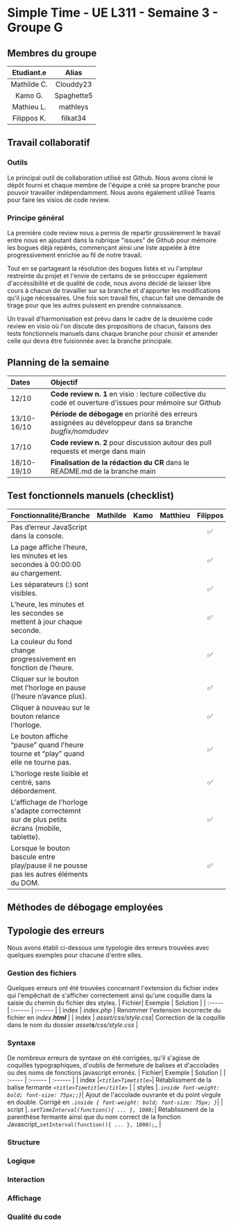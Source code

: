 # Simple Time - UE L311 - Semaine 3 - Groupe G

## Membres du groupe

| Etudiant.e  |  Alias      |    
| :----------:|:-----------:| 
| Mathilde C. | Clouddy23   | 
| Kamo G.     | Spaghette5  |   
| Mathieu L.  | mathleys    |   
| Filippos K. | filkat34    | 

## Travail collaboratif

### Outils
Le principal outil de collaboration utilisé est Github. Nous avons cloné le dépôt fourni et chaque membre de l'équipe a créé sa propre branche pour pouvoir travailler indépendamment. Nous avons également utilisé Teams pour faire les visios de code review.

### Principe général
La première code review nous a permis de repartir grossièrement le travail entre nous en ajoutant dans la rubrique "issues" de Github pour mémoire les bogues déjà repérés, commençant ainsi une liste appelée à être progressivement enrichie au fil de notre travail. 

Tout en se partageant la résolution des bogues listés et vu l'ampleur restreinte du projet et l'envie de certains de se préoccuper également d'accéssibilité et de qualité de code, nous avons décidé de laisser libre cours à chacun de travailler sur sa branche et d'apporter les modifications qu'il juge nécessaires. Une fois son travail fini, chacun fait une demande de tirage pour que les autres puissent en prendre connaissance. 

Un travail d'harmonisation est prévu dans le cadre de la deuxième code review en visio où l'on discute des propositions de chacun, faisons des tests fonctionnels manuels dans chaque branche pour choisir et amender celle qui devra être fuisionnée avec la branche principale.

## Planning de la semaine
| Dates |  Objectif  |    
| :---|:---| 
| 12/10 | **Code review n. 1** en visio : lecture collective du code et ouverture d'issues pour mémoire sur Github |
| 13/10-16/10 | **Période de débogage** en priorité des erreurs assignées au développeur dans sa branche _bugfix/nomdudev_ |   
| 17/10		  | **Code review n. 2** pour discussion autour des pull requests et merge dans main |   
| 18/10-19/10 | **Finalisation de la rédaction du CR** dans le README.md de la branche main | 

## Test fonctionnels manuels (checklist)
| Fonctionnalité/Branche | Mathilde | Kamo | Matthieu | Filippos |   
| :---|:---:|:---:| :---:| :---:|
|Pas d’erreur JavaScript dans la console.| | | |✅|
|La page affiche l’heure, les minutes et les secondes à 00:00:00 au chargement.| | | |✅|
|Les séparateurs (:) sont visibles.| | | |✅|
|L’heure, les minutes et les secondes se mettent à jour chaque seconde.| | | |✅|
|La couleur du fond change progressivement en fonction de l’heure.| | | |✅|
|Cliquer sur le bouton met l'horloge en pause (l’heure n’avance plus).| | | |✅|
|Cliquer à nouveau sur le bouton relance l'horloge.| | | |✅|
|Le bouton affiche “pause” quand l'heure tourne et “play” quand elle ne tourne pas.| | | |✅|
|L'horloge reste lisible et centré, sans débordement.| | | |✅|
|L'affichage de l'horloge s'adapte correctemnt sur de plus petits écrans (mobile, tablette).| | | |✅|
|Lorsque le bouton bascule entre play/pause il ne pousse pas les autres éléments du DOM. | | | |✅|

## Méthodes de débogage employées
## Typologie des erreurs
Nous avons établi ci-dessous une typologie des erreurs trouvées avec quelques exemples pour chacune d'entre elles.
### Gestion des fichiers
Quelques erreurs ont été trouvées concernant l'extension du fichier index qui l'empêchait de s'afficher correctement ainsi qu'une coquille dans la saisie du chemin du fichier des styles.
| Fichier| Exemple | Solution |
| :----- | :------ | :------  |
| index  | _index.php_	| Renommer l'extension incorrecte du fichier en _index.**html**_ |
| index	 | _asset/css/style.css_| Correction de la coquille dans le nom du dossier _asset**s**/css/style.css_ |
### Syntaxe
De nombreux erreurs de syntaxe on été corrigées, qu'il s'agisse de coquilles typographiques, d'oublis de fermeture de balises et d'accolades ou des noms de fonctions javascript erronés.
| Fichier| Exemple | Solution |
| :----- | :------ | :------  |
| index  |_```<title>Timetitle>```_| Rétablissment de la balise fermante _```<title>Timetitle</title>```_ |
| styles |_```.inside font-weight: bold; font-size: 75px;;}```_| Ajout de l'accolade ouvrante et du point virgule en double. Corrigé en _```.inside { font-weight: bold; font-size: 75px; }```_|
| script |_```.setTimeInterval(function(){ ... }, 1000;```_| Rétablissment de la parenthèse fermante ainsi que du nom correct de la fonction Javascript_```setInterval(function(){ ... }, 1000);```_ |
### Structure
### Logique
### Interaction
### Affichage
### Qualité du code
